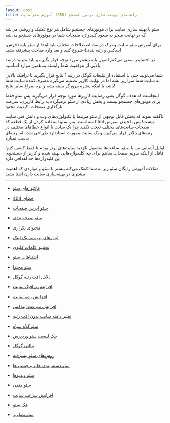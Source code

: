 ```yaml
---
layout: post
title: آموزش سئو سایت (SEO) راهنمای بهینه سازی موتور جستجو
---
```


سئو یا بهینه سازی سایت برای موتورهای جستجو شامل هر نوع تکنیک و روشی می‌شه که در نهایت منجر به صعود کلیدواژه‌ صفحات شما در موتورهای جستجو می‌شه

برای آموزش سئو سایت و درک درست اصطلاحات مختلف باید ابتدا از سئو پایه (خزش، ایندکس و رتبه بندی) شروع کنید و بعد وارد مباحث پیشرفته بشید

در احسایدر سعی می‌کنم اصول پایه بیشتر مورد توجه قرار بگیره و باید بدونید درصد بالایی از موفقیت شما وابسته به همین موارد اساسیه

شما می‌تونید حتی با استفاده از تبلیغات گوگل در رتبه 1 نتایج قرار بگیرید تا ترافیک بالایی به سایت شما سرازیر بشه اما در نهایت کاربر تصمیم می‌گیره مصرف‌کننده سایت شما باشه یا اینکه پنجره مرورگر بسته بشه و بره سراغ سایر نتایج!

اینجاست که هدف گوگل یعنی رضایت کاربرها مورد توجه قرار می‌گیره. پس سئو فقط برای موتورهای جستجو نیست و بخش زیادی از سئو برمیگرده به رابط کاربری، سرعت بارگذاری صفحات، کیفیت محتوا

ناگفته نمونه که بخش قابل توجهی از سئو مرتبط با تکنولوژی‌های وب و دانش فنی سایت شماست. پس سئو استفاده کردن از یک قطعه کد html نیست! پس با دیدن سورس صفحات سایت‌های مختلف تعجب نکنید چرا یک سایت با انواع خطاهای مختلف در رتبه‌های بالاتر قرار می‌گیره و یک سایت بصورت استاندارد طراحی شده اما رتبه‌ای بدست نمیاره

اوایل آشنایی من با سئو، ساعت‌ها مشغول بازدید سایت‌های برتر بودم تا فقط کشف کنم! قافل از اینکه بدونم صفحات سایتم برای چه کلیدواژه‌هایی بهینه شده و کاربر از جستجوی این کلیدواژه‌ها چه اهدافی داره

مقالات آموزش رایگان سئو زیر به شما کمک می‌کنه بیشتر با سئو و مواردی که اهمیت بیشتری در بهینه‌سازی سایت دارن آشنا بشید

***

- [فاکتورهای سئو](https://ehsaider.ir/google-ranking-factors)

- [خطای 404](https://ehsaider.ir/404-error)

- [سئو آدرس صفحات](https://ehsaider.ir/seo-urls)

- [سئو صفحه بندی](https://ehsaider.ir/pagination-seo)

- [محتوای تکراری](https://ehsaider.ir/duplicate-content)

- [ابزارهای بررسی بک لینک](https://ehsaider.ir/backlink-checker)

- [تحقیق کلمات کلیدی](https://ehsaider.ir/keyword-research)

- [اشتباهات سئو](https://ehsaider.ir/seo-mistakes)

- [سئو محتوا](https://ehsaider.ir/seo-content)

- [دلایل افت رتبه گوگل](https://ehsaider.ir/ranking-drop)

- [افزایش ترافیک سایت](https://ehsaider.ir/increase-website-traffic)

- [افزایش رتبه سایت](https://ehsaider.ir/improve-google-rankings)

- [افزایش سرعت ایندکس](https://ehsaider.ir/google-index)

- [تغییر دامنه سایت بدون افت رتبه](https://ehsaider.ir/site-url-change)

- [سئو کلاه سیاه](https://ehsaider.ir/black-hat-seo)

- [چک لیست سئو وردپرس](https://ehsaider.ir/seo-checklist)

- [پنالتی گوگل](https://ehsaider.ir/google-penalty)

- [روش‌های سئو پیشرفته](https://ehsaider.ir/advanced-seo)

- [سئو دسته بندی ها و برچسب ها](https://ehsaider.ir/category-seo)

- [سئو ویدیوها](https://ehsaider.ir/video-seo)

- [سئو منفی](https://ehsaider.ir/negative-seo)

- [افزایش سرعت سایت](https://ehsaider.ir/speed-up-website)

- [هک سئو](https://ehsaider.ir/seo-hacks)

- [سئو تصاویر](https://ehsaider.ir/image-seo)
